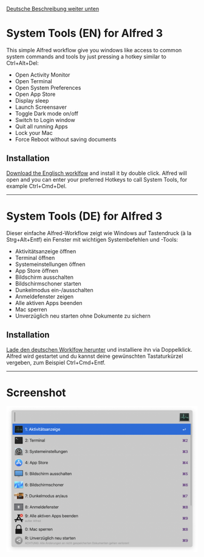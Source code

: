 [Deutsche Beschreibung weiter unten](#system-tools-de-for-alfred-3)

# System Tools (EN) for Alfred 3

This simple Alfred workflow give you windows like access to common system commands and tools by just pressing a hotkey similar to Ctrl+Alt+Del:

- Open Activity Monitor
- Open Terminal
- Open System Preferences
- Open App Store
- Display sleep
- Launch Screensaver
- Toggle Dark mode on/off
- Switch to Login window
- Quit all running Apps
- Lock your Mac
- Force Reboot without saving documents

## Installation

[Download the Englisch worklfow](https://github.com/Tekl/alfred-system-tools/raw/master/System%20Tools%20%28EN%29.alfredworkflow) and install it by double click. Alfred will open and you can enter your preferred Hotkeys to call System Tools, for example Ctrl+Cmd+Del.

---

# System Tools (DE) for Alfred 3

Dieser einfache Alfred-Workflow zeigt wie Windows auf Tastendruck (à la Strg+Alt+Entf) ein Fenster mit wichtigen Systembefehlen und -Tools:

- Aktivitätsanzeige öffnen
- Terminal öffnen
- Systemeinstellungen öffnen
- App Store öffnen
- Bildschirm ausschalten
- Bildschirmschoner starten
- Dunkelmodus ein-/ausschalten
- Anmeldefenster zeigen
- Alle aktiven Apps beenden
- Mac sperren
- Unverzüglich neu starten ohne Dokumente zu sichern

## Installation

[Lade den deutschen Worklfow herunter](https://github.com/Tekl/alfred-system-tools/raw/master/System%20Tools%20%28DE%29.alfredworkflow) und installiere ihn via Doppelklick. Alfred wird gestartet und du kannst deine gewünschten Tastaturkürzel vergeben, zum Beispiel Ctrl+Cmd+Entf.

------

# Screenshot

![alfred-system-tools](alfred-system-tools.png)